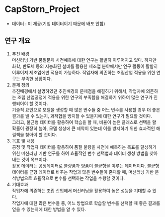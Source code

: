 # CapStorn_Project
- 데이터 : 미 제공(기업 데이터이기 때문에 배포 안함)

## 연구 개요
1. 추진 배경  
머신러닝 기반 품질문제 사전예측에 대한 연구는 활발히 이루어지고 있다. 하지만 화학, 반도체 등의 지능화된 설비를 활용한 제조업 분야에서만 연구 활동이 활발히 이루어져 제조업에만 적용이 가능하다. 작업자에 의존하는 조립산업 적용을 위한 연구는 부족한 상황이다.
1. 문제 정의  
추진배경에서 설명하였던 추진배경의 문제점을 해결하기 위해서, 작업자에 의존하는 조립 산업공정에 적용을 위한 연구의 부족함을 해결하기 위하여 많은 연구가 진행되어야 할 것이다.  
기술적 요인으로 모델을 생성할 때 많은 변수들 중 어느 변수를 사용할 경우 더 좋은 결과를 낼 수 있는지, 과적합을 방지할 수 있을지에 대한 연구가 필요할 것이다.  
그리고, 불균형 데이터를 활용하여 학습을 할 때, 비율이 높은 클래스로 선택을 할 확률이 굉장히 높아, 모델 생성에 큰 제약이 있는데 이를 방지하기 위한 효과적인 해결책을 찾아야 할 것이다.  
1. 목표 및 내용  
공정 및 작업자 데이터를 활용하여 품질 불량을 사전에 예측하는 목표를 달성하기 위한 머신러닝 기반 연구를 하여 효율적인 변수 선택법과 데이터 생성 방법을 찾아내는 것이 목표이다.  
활용 데이터는 공정데이터로 불량품과 양품이 불균형을 이루는 데이터이다. 불균형 데이터를 균형 데이터로 바꾸는 작업과 많은 변수들이 존재할 때, 머신러닝 기반 분석방법으로 효율적으로 변수를 선택하는 작업을 수행할 것이다.
1. 기대효과  
작업자에 의존하는 조립 산업에서 머신러닝을 활용하여 높은 성능을 기대할 수 있다.  
작업자에 대한 많은 변수들 중, 어느 방법으로 학습할 변수를 선택할 때 좋은 결과를 얻을 수 있는지에 대한 방법을 알 수 있다.


